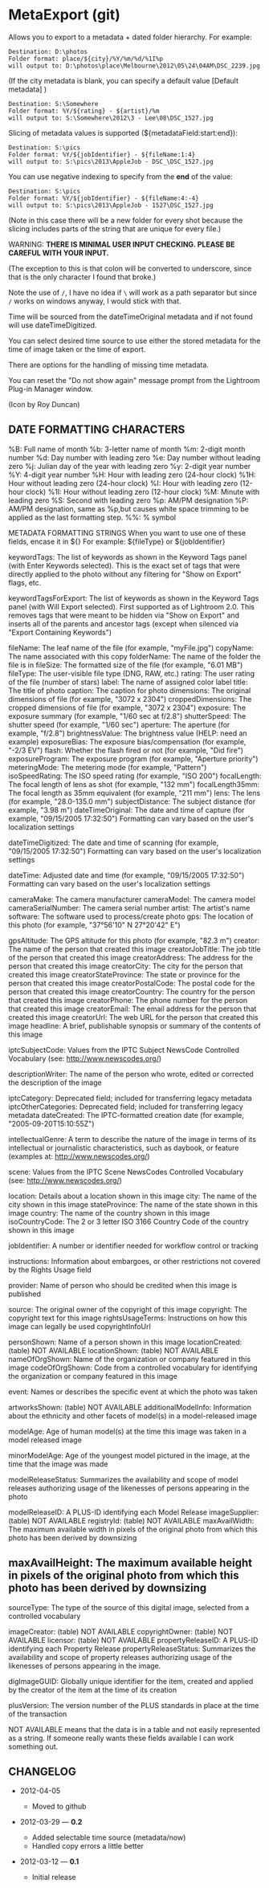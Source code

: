 # MetaExport (git)

Allows you to export to a metadata + dated folder hierarchy.
For example:

    Destination: D:\photos
    Folder format: place/${city}/%Y/%m/%d/%1I%p
    will output to: D:\photos\place\Melbourne\2012\05\24\04AM\DSC_2239.jpg

(If the city metadata is blank, you can specify a default value [Default metadata] )

    Destination: S:\Somewhere
    Folder format: %Y/${rating} - ${artist}/%m
    will output to: S:\Somewhere\2012\3 - Lee\08\DSC_1527.jpg

Slicing of metadata values is supported (${metadataField:start:end}):

    Destination: S:\pics
    Folder format: %Y/${jobIdentifier} - ${fileName:1:4}
    will output to: S:\pics\2013\AppleJob - DSC_\DSC_1527.jpg

You can use negative indexing to specify from the **end** of the value:

	Destination: S:\pics
	Folder format: %Y/${jobIdentifier} - ${fileName:4:-4}
	will output to: S:\pics\2013\AppleJob - 1527\DSC_1527.jpg

(Note in this case there will be a new folder for every shot because the slicing includes parts of the string that are unique for every file.)

WARNING: **THERE IS MINIMAL USER INPUT CHECKING. PLEASE BE CAREFUL WITH YOUR INPUT.**

(The exception to this is that colon will be converted to underscore, since that is the only character I found that broke.)

Note the use of `/`, I have no idea if `\` will work as a path separator but since `/` works on windows anyway, I would stick with that.

Time will be sourced from the dateTimeOriginal metadata and if not found will use dateTimeDigitized.

You can select desired time source to use either the stored metadata for the time of image taken or the time of export.

There are options for the handling of missing time metadata.

You can reset the "Do not show again" message prompt from the Lightroom Plug-in Manager window.

(Icon by Roy Duncan)



DATE FORMATTING CHARACTERS
--------------------------


%B:    Full name of month
%b:    3-letter name of month
%m:    2-digit month number
%d:    Day number with leading zero
%e:    Day number without leading zero
%j:    Julian day of the year with leading zero
%y:    2-digit year number
%Y:    4-digit year number
%H:    Hour with leading zero (24-hour clock)
%1H:   Hour without leading zero (24-hour clock)
%I:    Hour with leading zero (12-hour clock)
%1I:   Hour without leading zero (12-hour clock)
%M:    Minute with leading zero
%S:    Second with leading zero
%p:    AM/PM designation
%P:    AM/PM designation, same as %p,but causes white space trimming to be applied
    as the last formatting step.
%%:    % symbol


METADATA FORMATTING STRINGS
When you want to use one of these fields, encase it in ${}
For example: 
    ${fileType} or ${jobIdentifier}


keywordTags:            The list of keywords as shown in the Keyword Tags panel
    (with Enter Keywords selected). This is the exact set of tags that were directly
    applied to the photo without any filtering for "Show on Export" flags, etc.
    
keywordTagsForExport:   The list of keywords as shown in the Keyword Tags panel
    (with Will Export selected). First supported as of Lightroom 2.0. This removes
    tags that were meant to be hidden via "Show on Export" and inserts all of the
    parents and ancestor tags (except when silenced via "Export Containing Keywords")

fileName:                The leaf name of the file (for example, "myFile.jpg")
copyName:                The name associated with this copy
folderName:              The name of the folder the file is in
fileSize:                The formatted size of the file (for example, "6.01 MB")
fileType:                The user-visible file type (DNG, RAW, etc.)
rating:                  The user rating of the file (number of stars)
label:                   The name of assigned color label
title:                   The title of photo
caption:                 The caption for photo
dimensions:              The original dimensions of file (for example, "3072 x 2304")
croppedDimensions:       The cropped dimensions of file (for example, "3072 x 2304")
exposure:                The exposure summary (for example, "1/60 sec at f/2.8")
shutterSpeed:            The shutter speed (for example, "1/60 sec")
aperture:                The aperture (for example, "f/2.8")
brightnessValue:         The brightness value (HELP: need an example)
exposureBias:            The exposure bias/compensation (for example, "-2/3 EV")
flash:                   Whether the flash fired or not (for example, "Did fire")
exposureProgram:         The exposure program (for example, "Aperture priority")
meteringMode:            The metering mode (for example, "Pattern")
isoSpeedRating:          The ISO speed rating (for example, "ISO 200")
focalLength:             The focal length of lens as shot (for example, "132 mm")
focalLength35mm:         The focal length as 35mm equivalent (for example, "211 mm")
lens:                    The lens (for example, "28.0-135.0 mm")
subjectDistance:         The subject distance (for example, "3.98 m")
dateTimeOriginal:        The date and time of capture (for example, "09/15/2005 
    17:32:50") Formatting can vary based on the user's localization settings

dateTimeDigitized:       The date and time of scanning (for example, "09/15/2005 
    17:32:50") Formatting can vary based on the user's localization settings

dateTime:                Adjusted date and time (for example, "09/15/2005 17:32:50")
    Formatting can vary based on the user's localization settings

cameraMake:              The camera manufacturer
cameraModel:             The camera model
cameraSerialNumber:      The camera serial number
artist:                  The artist's name
software:                The software used to process/create photo
gps:                     The location of this photo 
    (for example, "37°56'10" N 27°20'42" E")

gpsAltitude:             The GPS altitude for this photo (for example, "82.3 m")
creator:                 The name of the person that created this image
creatorJobTitle:         The job title of the person that created this image
creatorAddress:          The address for the person that created this image
creatorCity:             The city for the person that created this image
creatorStateProvince:    The state or province for the person that created this image
creatorPostalCode:       The postal code for the person that created this image
creatorCountry:          The country for the person that created this image
creatorPhone:            The phone number for the person that created this image
creatorEmail:            The email address for the person that created this image
creatorUrl:              The web URL for the person that created this image
headline:                A brief, publishable synopsis or summary of the contents of
    this image

iptcSubjectCode:         Values from the IPTC Subject NewsCode Controlled Vocabulary
    (see: http://www.newscodes.org/)

descriptionWriter:       The name of the person who wrote, edited or corrected the 
    description of the image

iptcCategory:            Deprecated field; included for transferring legacy metadata
iptcOtherCategories:     Deprecated field; included for transferring legacy metadata
dateCreated:             The IPTC-formatted creation date 
    (for example, "2005-09-20T15:10:55Z")

intellectualGenre:       A term to describe the nature of the image in terms of its 
    intellectual or journalistic characteristics, such as daybook, or feature
    (examples at: http://www.newscodes.org/)

scene:                   Values from the IPTC Scene NewsCodes Controlled Vocabulary 
    (see: http://www.newscodes.org/)

location:                Details about a location shown in this image
city:                    The name of the city shown in this image
stateProvince:           The name of the state shown in this image
country:                 The name of the country shown in this image
isoCountryCode:          The 2 or 3 letter ISO 3166 Country Code of the country shown
    in this image

jobIdentifier:           A number or identifier needed for workflow control or 
    tracking

instructions:            Information about embargoes, or other restrictions not 
    covered by the Rights Usage field

provider:                Name of person who should be credited when this image is 
    published

source:                  The original owner of the copyright of this image
copyright:               The copyright text for this image
rightsUsageTerms:        Instructions on how this image can legally be used
copyrightInfoUrl

personShown:             Name of a person shown in this image
locationCreated:         (table) NOT AVAILABLE
locationShown:           (table) NOT AVAILABLE
nameOfOrgShown:          Name of the organization or company featured in this image
codeOfOrgShown:          Code from a controlled vocabulary for identifying the 
    organization or company featured in this image

event:                   Names or describes the specific event at which the photo 
    was taken

artworksShown:           (table) NOT AVAILABLE
additionalModelInfo:     Information about the ethnicity and other facets of model(s)
    in a model-released image

modelAge:                Age of human model(s) at the time this image was taken in a
    model released image

minorModelAge:           Age of the youngest model pictured in the image, at the time
    that the image was made

modelReleaseStatus:      Summarizes the availability and scope of model releases 
    authorizing usage of the likenesses of persons appearing in the photo

modelReleaseID:          A PLUS-ID identifying each Model Release
imageSupplier:           (table) NOT AVAILABLE
registryId:              (table) NOT AVAILABLE
maxAvailWidth:           The maximum available width in pixels of the original photo
    from which this photo has been derived by downsizing

maxAvailHeight:          The maximum available height in pixels of the original photo
    from which this photo has been derived by downsizing
--------------------------


sourceType:              The type of the source of this digital image, selected from
    a controlled vocabulary

imageCreator:            (table) NOT AVAILABLE
copyrightOwner:          (table) NOT AVAILABLE
licensor:                (table) NOT AVAILABLE
propertyReleaseID:       A PLUS-ID identifying each Property Release
propertyReleaseStatus:   Summarizes the availability and scope of property releases
    authorizing usage of the likenesses of persons appearing in the image.

digImageGUID:            Globally unique identifier for the item, created and applied
    by the creator of the item at the time of its creation

plusVersion:             The version number of the PLUS standards in place at the
    time of the transaction

NOT AVAILABLE means that the data is in a table and not easily represented as a string. If someone really wants these fields available I can work something out.



CHANGELOG
---------


* 2012-04-05
    * Moved to github

* 2012-03-29 — **0.2**
    * Added selectable time source (metadata/now)
    * Handled copy errors a little better

* 2012-03-12 — **0.1**
    * Initial release
